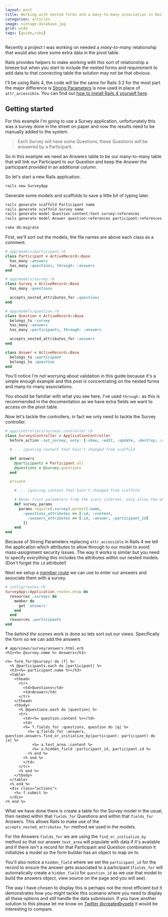 ```yaml
---
layout: post
title: Working with nested forms and a many-to-many association in Rails 4
categories: articles
image: vintage-database.jpg
grid: wide
tags: [guide,ruby]
---
```

Recently a project I was working on needed a _many-to-many_ relationship that would also store some extra data in the pivot table.

Rails provides helpers to make working with this sort of relationship a breeze but when you start to include the nested forms and requirement to add data to that connecting table the solution may not be that obvious.

I'll be using Rails 4, the code will be the same for Rails 3.2 for the most part the major difference is [Strong Parameters](https://github.com/rails/strong_parameters) is now used in place of `attr_accessible`. You can find out [how to install Rails 4 yourself here](/articles/ruby-on-rails-development-setup-for-mac-osx/).

## Getting started

For this example I'm going to use a Survey application, unfortunately this was a survey done in the street on paper and now the results need to be manually added to the system.

> Each Survey will have some Questions, these Questions will be answered by a Participant.

So in this example we need an Answers table to be our many-to-many table that will link our Participant to our Question and keep the Answer the participant provided in an additional column.

So let's start a new Rails application.

```bash
rails new SurveyApp
```

Generate some models and scaffolds to save a little bit of typing later.

```bash
rails generate scaffold Participant name
rails generate scaffold Survey name
rails generate model Question content:text survey:references
rails generate model Answer question:references participant:references content:text

rake db:migrate
```

First, we'll sort out the models, the file names are above each class as a comment.

```ruby
# app/models/participant.rb
class Participant < ActiveRecord::Base
  has_many :answers
  has_many :questions, through: :answers
end

# app/models/survey.rb
class Survey < ActiveRecord::Base
  has_many :questions

  accepts_nested_attributes_for :questions
end

# app/models/question.rb
class Question < ActiveRecord::Base
  belongs_to :survey
  has_many :answers
  has_many :participants, through: :answers

  accepts_nested_attributes_for :answers
end

class Answer < ActiveRecord::Base
  belongs_to :participant
  belongs_to :question
end
```

You'll notice I'm not worrying about validation in this guide because it's a simple enough example and this post is concentrating on the nested forms and many-to-many associations.

You should be familiar with what you see here, I've used `through:` as this is recommended in the documentation as we have extra fields we want to access on the pivot table.

Now let's tackle the controllers, in fact we only need to tackle the Survey controller.

```ruby
# app/controllers/surveys_controller.rb
class SurveysController < ApplicationController
  before_action :set_survey, only: [:show, :edit, :update, :destroy, :answers]

  # ... ignoring content that hasn't changed from scaffold

  def answers
    @participants = Participant.all
    @questions = @survey.questions
  end

  private

    # ... ignoring content that hasn't changed from scaffold

    # Never trust parameters from the scary internet, only allow the white list through.
    def survey_params
      params.require(:survey).permit(:name,
        :questions_attributes => [:id, :content,
          :answers_attributes => [:id, :answer, :participant_id]
        ])
    end
end
```

Because of Strong Parameters replacing `attr_accessible` in Rails 4 we tell the application which attributes to allow through to our model to avoid mass-assignment security issues. The way it works is similar but you need to specify _everything_ this includes the attributes within our nested models. (Don't forget the `id` attribute!)

Next we setup a [member route](http://guides.rubyonrails.org/routing.html#adding-more-restful-actions) we can use to enter our answers and associate them with a survey.

```ruby
# config/routes.rb
SurveyApp::Application.routes.draw do
  resources :surveys do
    member do
      get 'answers'
    end
  end
  resources :participants
end
```

The _behind the scenes_ work is done so lets sort out our views. Specifically the form so we can add the answers

```erb
# app/views/survey/answers.html.erb
<h1><%= @survey.name %> Answers</h1>

<%= form_for(@survey) do |f| %>
  <% @participants.each do |participant| %>
  <h3><%= participant.name %></h3>
  <table>
    <thead>
      <tr>
        <td>Questions</td>
        <td>Answer</td>
      </tr>
    </thead>
    <tbody>
      <% @questions.each do |question| %>
      <tr>
        <td><%= question.content %></td>
        <td>
        <%= f.fields_for :questions, question do |q| %>
          <%= q.fields_for :answers, question.answers.find_or_initialize_by(participant: participant) do |a| %>
            <%= a.text_area :content %>
            <%= a.hidden_field :participant_id, participant.id %>
          <% end %>
        <% end %>
        </td>
      </tr>
      <% end %>
    </tbody>
  </table>
  <% end %>
  <div class="actions">
    <%= f.submit %>
  </div>
<% end %>
```

What we have done there is create a table for the Survey model in the usual, then nested within that `fields_for` Questions and within that `fields_for` Answers. This allows Rails to make use of the `accepts_nested_attributes_for` method we used in the models.

For the Answers `fields_for` we are using the `find_or_initialize_by` method so that our answer `text_area` will populate with data if it's available and if there isn't a record for that Participant and Question combination it initializes a model so the form builder has an object to map on to.

You'll also notice a `hidden_field` where we set the `participant_id` for the record to ensure the answer gets associated to a participant (`fields_for` will automatically create a `hidden_field` for `question_id` as we use that model to build the answers object, view source on the page and you will see).

The way I have chosen to display this is perhaps not the most efficient but it demonstrates how you might tackle this scenario where you need to display all these options and still handle the data submission. If you have another solution to this please let me know on [Twitter @createdbypete](https://twitter.com/createdbypete) it would be interesting to compare.
